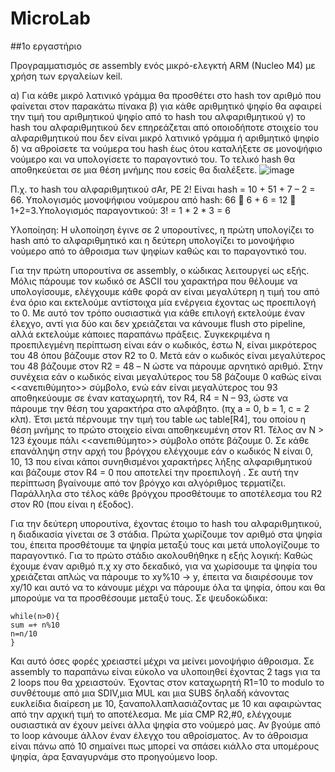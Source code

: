 # MicroLab

##1o εργαστήριο

Προγραμματισμός σε assembly ενός μικρό-ελεγκτή ARM (Nucleo M4) με χρήση των εργαλείων keil.


α) Για κάθε μικρό λατινικό γράμμα θα προσθέτει στο hash τον αριθμό που φαίνεται στον
παρακάτω πίνακα
β) για κάθε αριθμητικό ψηφίο θα αφαιρεί την τιμή του αριθμητικού ψηφίο από το hash του
αλφαριθμητικού
γ) το hash του αλφαριθμητικού δεν επηρεάζεται από οποιοδήποτε στοιχείο του
αλφαριθμητικού που δεν είναι μικρό λατινικό γράμμα ή αριθμητικό ψηφίο
δ) να αθροίσετε τα νούμερα του hash έως ότου καταλήξετε σε μονοψήφιο νούμερο και να
υπολογίσετε το παραγοντικό του.
Το τελικό hash θα αποθηκεύεται σε μια θέση μνήμης που εσείς θα διαλέξετε.
![image](https://user-images.githubusercontent.com/70851911/230398649-65c9accf-78f2-4fe4-931c-7e9305cba632.png)

Π.χ. το hash του αλφαριθμητικού σAr, PE 2! Είναι hash = 10 + 51 + 7 – 2 = 66.
Υπολογισμός μονοψήφιου νούμερου από hash: 66  6 + 6 = 12  1+2=3.Υπολογισμός
παραγοντικού: 3! = 1 * 2 * 3 = 6 

Yλοποίηση:
Η υλοποίηση έγινε σε 2 υπορουτίνες, η πρώτη υπολογίζει το hash από το αλφαριθμητικό και η δεύτερη υπολογίζει το μονοψήφιο νούμερο από το άθροισμα των ψηφίων καθώς και το παραγοντικό του.

Για την πρώτη υπορουτίνα σε assembly, ο κώδικας λειτουργεί ως εξής. Μόλις πάρουμε τον κωδικό σε ASCII του χαρακτήρα που θέλουμε να υπολογίσουμε, ελέγχουμε κάθε φορά αν είναι μεγαλύτερη η τιμή του από ένα όριο και εκτελούμε αντίστοιχα μία ενέργεια έχοντας ως προεπιλογή το 0. Με αυτό τον τρόπο ουσιαστικά για κάθε επιλογή εκτελούμε έναν έλεχγο, αντί για δύο και δεν χρειάζεται να κάνουμε flush στο pipeline, αλλά εκτελούμε κάποιες παραπάνω πράξεις.
	Συγκεκριμένα η προεπιλεγμένη περίπτωση είναι εάν ο κωδικός, έστω Ν, είναι μικρότερος του 48 όπου βάζουμε στον R2 το 0. Μετά εάν ο κωδικός είναι μεγαλύτερος του 48 βάζουμε στον 
R2 = 48 – Ν ώστε να πάρουμε αρνητικό αριθμό. Στην συνέχεια εάν ο κωδικός είναι μεγαλύτερος του
58 βάζουμε 0 καθώς είναι <<ανεπιθύμητο>> σύμβολο, ενώ εάν είναι μεγαλύτερος του 93 αποθηκεύουμε σε έναν καταχωρητή, τον R4, R4 = N – 93, ώστε να πάρουμε την θέση του χαρακτήρα στο αλφάβητο. (πχ a = 0, b = 1, c = 2 κλπ). Έτσι μετά πέρνουμε την τιμή του table ως table[R4],  του οποίου η θέση μνήμης το πρώτο στοιχείο είναι αποθηκευμένη στον R1. Τέλος αν Ν > 123 έχουμε πάλι <<ανεπιθύμητο>> σύμβολο οπότε βάζουμε 0.
	Σε κάθε επανάληψη στην αρχή του βρόγχου ελέγχουμε εάν ο κωδικός Ν είναι 0, 10, 13 που είναι κάποι συνηθισμένοι χαρακτήρες λήξης αλφαριθμητικού και βάζουμε στον R4 = 0 που αποτελεί την προεπιλογή . Σε αυτή την περίπτωση βγαίνουμε από τον βρόγχο και αλγόριθμος τερματίζει. Παράλληλα στο τέλος κάθε βρόγχου προσθέτουμε το αποτέλεσμα του R2 στον R0 (που είναι η έξοδος).
  
 Για την δεύτερη υπορουτίνα, έχοντας έτοιμο το hash του αλφαριθμητικού, η διαδικασία γίνεται σε 3 στάδια. Πρώτα χωρίζουμε τον αριθμό στα ψηφία του, έπειτα προσθέτουμε τα ψηφία μεταξύ τους και μετά υπολογίζουμε το παραγοντικό. 
 Για το πρώτο στάδιο ακολουθήθηκε η εξής λογική:
 Καθώς έχουμε έναν αριθμό π.χ xy στο δεκαδικό, για να χωρίσουμε τα ψηφία του χρειάζεται απλώς να πάρουμε το xy%10 -> y, έπειτα να διαιρέσουμε τον xy/10 και αυτό να το κάνουμε μέχρι να πάρουμε όλα τα ψηφία, όπου και θα μπορούμε να τα προσθέσουμε μεταξύ τους. Σε ψευδοκώδικα:
 ```
 while(n>0){
 sum =+ n%10
 n=n/10
 }
 ```
Και αυτό όσες φορές χρειαστεί μέχρι να μείνει μονοψήφιο άθροισμα.
Σε assembly το παραπάνω είναι εύκολο να υλοποιηθεί έχοντας 2 tags για τα 2 loops που θα χρειαστούν. Έχοντας στον καταχωρητή R1=10 το modulo το συνθέτουμε από μια SDIV,μια MUL και μια SUBS δηλαδή κάνοντας ευκλείδια διαίρεση με 10, ξαναπολλαπλασιάζοντας με 10 και αφαιρώντας από την αρχική τιμή το αποτέλεσμα. Με μία CMP R2,#0, ελέγχουμε ουσιαστικά αν έχουν μείνει άλλα ψηφία στο νούμερό μας. Αν βγούμε από το loop κάνουμε άλλον έναν έλεγχο του αθροίσματος. Αν το άθροισμα είναι πάνω από 10 σημαίνει πως μπορεί να σπάσει κιάλλο στα υπομέρους ψηφία, άρα ξαναγυρνάμε στο προηγούμενο loop.
